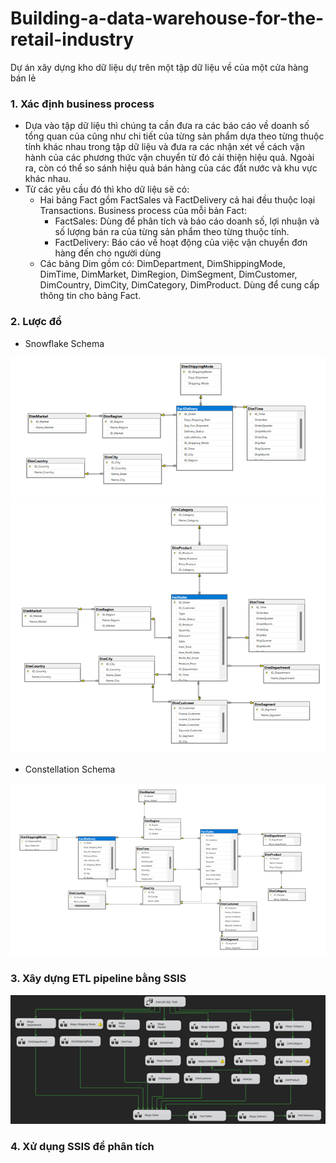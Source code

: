 # Building-a-data-warehouse-for-the-retail-industry
Dự án xây dựng kho dữ liệu dự trên một tập dữ liệu về của một cửa hàng bán lẻ

### 1. Xác định business process
- Dựa vào tập dữ liệu thì chúng ta cần đưa ra các báo cáo về doanh số tổng quan 
của cũng như chi tiết của từng sản phẩm dựa theo từng thuộc tính khác nhau trong tập 
dữ liệu và đưa ra các nhận xét về cách vận hành của các phương thức vận chuyển từ đó 
cải thiện hiệu quả. Ngoài ra, còn có thể so sánh hiệu quả bán hàng của các đất nước và 
khu vực khác nhau.
- Từ các yêu cầu đó thì kho dữ liệu sẽ có:
  - Hai bảng Fact gồm FactSales và FactDelivery cả hai đều thuộc loại Transactions. Business process của mỗi bản Fact:
    - FactSales: Dùng để phân tích và báo cáo doanh số, lợi nhuận và số lượng bán ra của từng sản phẩm theo từng thuộc tính.
    - FactDelivery: Báo cáo về hoạt động của việc vận chuyển đơn hàng đến cho người dùng
  - Các bảng Dim gồm có: DimDepartment, DimShippingMode, DimTime, DimMarket, DimRegion, DimSegment, DimCustomer, DimCountry, DimCity, DimCategory, DimProduct. Dùng để cung cấp thông tin cho bảng Fact.
### 2. Lược đồ 
- Snowflake Schema
<picture>
  <img alt="Shows an illustrated sun in light mode and a moon with stars in dark mode." src="Image/Picture1.png">
</picture>
<picture>
  <img alt="Shows an illustrated sun in light mode and a moon with stars in dark mode." src="Image/Picture2.png">
</picture>

- Constellation Schema
<picture>
   <img alt="Shows an illustrated sun in light mode and a moon with stars in dark mode." src="Image/Picture3.png">
</picture>

### 3. Xây dựng ETL pipeline bằng SSIS
<picture>
  <img alt="Shows an illustrated sun in light mode and a moon with stars in dark mode." src="Image/Picture4.png">
</picture>

### 4. Xử dụng SSIS để phân tích
